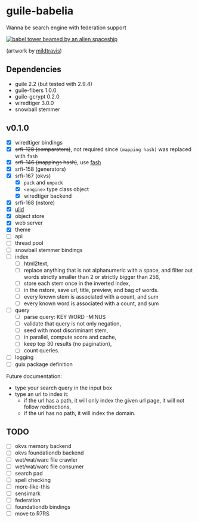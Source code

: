 # guile-babelia

Wanna be search engine with federation support

[![babel tower beamed by an alien spaceship](https://cdn.dribbble.com/users/2441249/screenshots/4890251/babeldrbl.jpg)](https://dribbble.com/shots/4890251-Babel)

(artwork by [mildtravis](https://dribbble.com/mildtravis))

## Dependencies

- guile 2.2 (but tested with 2.9.4)
- guile-fibers 1.0.0
- guile-gcrypt 0.2.0
- wiredtiger 3.0.0
- snowball stemmer

## v0.1.0

- [x] wiredtiger bindings
- [x] ~~srfi-128 (comparators)~~, not required since `(mapping hash)`
      was replaced with `fash`
- [x] ~~srfi-146 (mappings hash)~~, use
      [fash](https://www.wingolog.org/pub/fash.scm)
- [x] srfi-158 (generators)
- [x] srfi-167 (okvs)
  - [x] `pack` and `unpack`
  - [x] `<engine>` type class object
  - [x] wiredtiger backend
- [x] srfi-168 (nstore)
- [x] [ulid](https://github.com/ulid/spec)
- [x] object store
- [x] web server
- [x] theme
- [ ] api
- [ ] thread pool
- [ ] snowball stemmer bindings
- [ ] index
  - [ ] html2text,
  - [ ] replace anything that is not alphanumeric with a space, and
        filter out words strictly smaller than 2 or strictly bigger
        than 256,
  - [ ] store each stem once in the inverted index,
  - [ ] in the nstore, save url, title, preview, and bag of words.
  - [ ] every known stem is associated with a count, and sum
  - [ ] every known word is associated with a count, and sum
- [ ] query
  - [ ] parse query: KEY WORD -MINUS
  - [ ] validate that query is not only negation,
  - [ ] seed with most discriminant stem,
  - [ ] in parallel, compute score and cache,
  - [ ] keep top 30 results (no pagination),
  - [ ] count queries.
- [ ] logging
- [ ] guix package definition

Future documentation:

- type your search query in the input box
- type an url to index it:
  - if the url has a path, it will only index the given url page, it
    will not follow redirections,
  - if the url has no path, it will index the domain.

## TODO

- [ ] okvs memory backend
- [ ] okvs foundationdb backend
- [ ] wet/wat/warc file crawler
- [ ] wet/wat/warc file consumer
- [ ] search pad
- [ ] spell checking
- [ ] more-like-this
- [ ] sensimark
- [ ] federation
- [ ] foundationdb bindings
- [ ] move to R7RS
